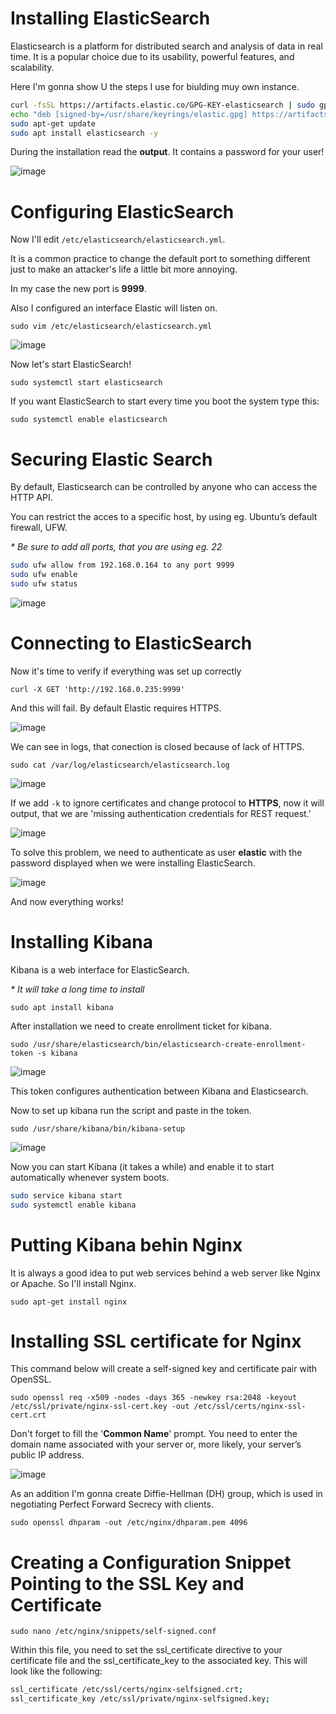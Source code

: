 # Installing ElasticSearch

Elasticsearch is a platform for distributed search and analysis of data in real time. It is a popular choice due to its usability, powerful features, and scalability.

Here I'm gonna show U the steps I use for biulding muy own instance.

```bash
curl -fsSL https://artifacts.elastic.co/GPG-KEY-elasticsearch | sudo gpg --dearmor -o /usr/share/keyrings/elastic.gpg
echo "deb [signed-by=/usr/share/keyrings/elastic.gpg] https://artifacts.elastic.co/packages/8.x/apt stable main" | sudo tee -a /etc/apt/sources.list.d/elastic-8.x.list
sudo apt-get update
sudo apt install elasticsearch -y
```
During the installation read the **output**. It contains a password for your user!

![image](https://github.com/Ber00tvil/homelab/assets/102535253/7fe0470d-d71c-4c11-b1d4-72a67d4d5d64)

# Configuring ElasticSearch

Now I'll edit `/etc/elasticsearch/elasticsearch.yml`.

It is a common practice to change the default port to something different just to make an attacker's life a little bit more annoying.

In my case the new port is **9999**.

Also I configured an interface Elastic will listen on.

`sudo vim /etc/elasticsearch/elasticsearch.yml`

![image](https://github.com/Ber00tvil/homelab/assets/102535253/9bc3ca9f-fb2c-4622-8746-d4c94af0d6a0)

Now let's start ElasticSearch!

`sudo systemctl start elasticsearch`

If you want ElasticSearch to start every time you boot the system type this:

`sudo systemctl enable elasticsearch`

# Securing Elastic Search

By default, Elasticsearch can be controlled by anyone who can access the HTTP API.

You can restrict the acces to a specific host, by using eg. Ubuntu’s default firewall, UFW.

_\* Be sure to add all ports, that you are using eg. 22_
```bash
sudo ufw allow from 192.168.0.164 to any port 9999
sudo ufw enable
sudo ufw status
```

![image](https://github.com/Ber00tvil/homelab/assets/102535253/0021c066-9a15-43ff-9565-cae2faa402f4)

# Connecting to ElasticSearch

Now it's time to verify if everything was set up correctly

`curl -X GET 'http://192.168.0.235:9999'`

And this will fail. By default Elastic requires HTTPS.

![image](https://github.com/Ber00tvil/homelab/assets/102535253/fadff29d-378b-4dac-93b3-8a2aa1291cf2)

We can see in logs, that conection is closed because of lack of HTTPS.

`sudo cat /var/log/elasticsearch/elasticsearch.log`

![image](https://github.com/Ber00tvil/homelab/assets/102535253/3126747a-88da-494e-b495-1869eb537cea)

If we add `-k` to ignore certificates and change protocol to **HTTPS**, now it will output, that we are 'missing authentication credentials for REST request.' 

![image](https://github.com/Ber00tvil/homelab/assets/102535253/b6ff3909-4943-433f-90f4-689d6c34bd62)

To solve this problem, we need to authenticate as user **elastic** with the password displayed when we were installing ElasticSearch.

![image](https://github.com/Ber00tvil/homelab/assets/102535253/dd63ad6c-8257-4cba-92ab-2ccb7f81f39e)

And now everything works!

# Installing Kibana

Kibana is a web interface for ElasticSearch.

_\* It will take a long time to install_

`sudo apt install kibana`

After installation we need to create enrollment ticket for kibana.

`sudo /usr/share/elasticsearch/bin/elasticsearch-create-enrollment-token -s kibana`

![image](https://github.com/Ber00tvil/homelab/assets/102535253/d83f1fdb-8dfd-4048-b5ba-3d13320664df)

This token configures authentication between Kibana and Elasticsearch.

Now to set up kibana run the script and paste in the token.

`sudo /usr/share/kibana/bin/kibana-setup`

![image](https://github.com/Ber00tvil/homelab/assets/102535253/fac2bca3-eb20-4bf0-8b91-36f715f6da45)

Now you can start Kibana (it takes a while) and enable it to start automatically whenever system boots. 

```bash
sudo service kibana start
sudo systemctl enable kibana
```

# Putting Kibana behin Nginx

It is always a good idea to put web services behind a web server like Nginx or Apache. So I'll install Nginx.

`sudo apt-get install nginx`

# Installing SSL certificate for Nginx

This command below will create a self-signed key and certificate pair with OpenSSL.

`sudo openssl req -x509 -nodes -days 365 -newkey rsa:2048 -keyout /etc/ssl/private/nginx-ssl-cert.key -out /etc/ssl/certs/nginx-ssl-cert.crt`

Don't forget to fill the '**Common Name**' prompt. You need to enter the domain name associated with your server or, more likely, your server’s public IP address.

![image](https://github.com/Ber00tvil/homelab/assets/102535253/7d8bed6e-bad1-4e93-8683-a046dc289fb4)

As an addition I'm gonna create Diffie-Hellman (DH) group, which is used in negotiating Perfect Forward Secrecy with clients.

`sudo openssl dhparam -out /etc/nginx/dhparam.pem 4096`

# Creating a Configuration Snippet Pointing to the SSL Key and Certificate

`sudo nano /etc/nginx/snippets/self-signed.conf`

Within this file, you need to set the ssl_certificate directive to your certificate file and the ssl_certificate_key to the associated key. This will look like the following:

```bash
ssl_certificate /etc/ssl/certs/nginx-selfsigned.crt;
ssl_certificate_key /etc/ssl/private/nginx-selfsigned.key;
```

